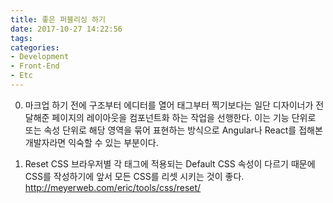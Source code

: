 ```yaml
---
title: 좋은 퍼블리싱 하기
date: 2017-10-27 14:22:56
tags:
categories:
- Development
- Front-End
- Etc
---
```


0. 마크업 하기 전에 구조부터
에디터를 열어 태그부터 찍기보다는 일단 디자이너가 전달해준 페이지의 레이아웃을 컴포넌트화 하는 작업을 선행한다.
이는 기능 단위로 또는 속성 단위로 해당 영역을 묶어 표현하는 방식으로 Angular나 React를 접해본 개발자라면 익숙할 수 있는 부분이다.

1. Reset CSS
브라우저별 각 태그에 적용되는 Default CSS 속성이 다르기 때문에 CSS를 작성하기에 앞서 모든 CSS를 리셋 시키는 것이 좋다.
http://meyerweb.com/eric/tools/css/reset/
